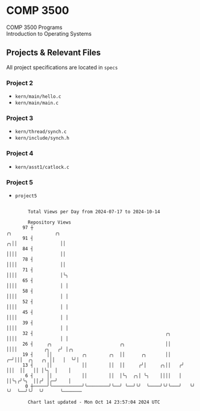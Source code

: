# COMP 3500
COMP 3500 Programs  
Introduction to Operating Systems  
## Projects & Relevant Files
All project specifications are located in `specs`
### Project 2
- `kern/main/hello.c`
- `kern/main/main.c`
### Project 3
- `kern/thread/synch.c`
- `kern/include/synch.h`
### Project 4
- `kern/asst1/catlock.c`
### Project 5
- `project5`

```

        Total Views per Day from 2024-07-17 to 2024-10-14

        Repository Views
      97 ┼                                                           ╭╮                ╭╮
      91 ┤                                                         ╭╮││                ││
      84 ┤                                                         ││││                ││
      78 ┤                                                         ││││                ││
      71 ┤                                                         ││││                │╰╮
      65 ┤                                                         ││││                │ │
      58 ┤                                                         ││││                │ │
      52 ┤                                                         ││││                │ │
      45 ┤                                                         ││││                │ │
      39 ┤                                                         ││││                │ │
      32 ┤                                                 ╭╮      ││││                │ │
      26 ┤     ╭╮                         ╭╮               ││      ││││          ╭╮   ╭╯ │╭╮
      19 ┤     ││           ╭╮        ╭╮  ││      ╭╮       ││    ╭─╯│││  ╭╮   ╭╮ ││   │  ╰╯│
      13 ┤     ││           ││        ││  ││     ╭╯│     ╭╮││   ╭╯  │││  ││   ││ │╰╮  │    │
       6 ┤     ││           ││        ││  │╰╮  ╭╮│ ╰╮    ││││   │   ││╰╮╭╯╰╮  ││╭╯ │╭─╯    │
       0 ┼─────╯╰───────────╯╰────────╯╰──╯ ╰──╯╰╯  ╰────╯╰╯╰───╯   ╰╯ ╰╯  ╰──╯╰╯  ╰╯      ╰───────

        Chart last updated - Mon Oct 14 23:57:04 2024 UTC
        
```
